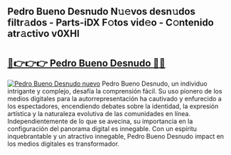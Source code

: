 ## Pedro Bueno Desnudo N𝚞𝚎vos desn𝚞dos filtr𝚊dos - Parts-iDX F𝚘tos vid𝚎o - C𝚘ntenido atr𝚊ctivo v0XHl

# <h2><a href="http://mbd4zl.tromn.icu/?c=Pedro+Bueno+Desnudo">🔗👉👉👉 Pedro Bueno Desnudo 🔗🔗</a></h2>

[![Pedro Bueno Desnudo nuevo](https://i.imgur.com/pEAQMta.gif)](http://mbd4zl.tromn.icu/?c=Pedro+Bueno+Desnudo)
Pedro Bueno Desnudo, un individuo intrigante y complejo, desafía la comprensión fácil. Su uso pionero de los medios digitales para la autorrepresentación ha cautivado y enfurecido a los espectadores, encendiendo debates sobre la identidad, la expresión artística y la naturaleza evolutiva de las comunidades en línea. Independientemente de lo que se avecina, su importancia en la configuración del panorama digital es innegable. Con un espíritu inquebrantable y un atractivo innegable, Pedro Bueno Desnudo impact en los medios digitales es transformador.
